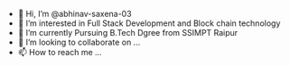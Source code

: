 - 👋 Hi, I’m @abhinav-saxena-03
- 👀 I’m interested in Full Stack Development and Block chain technology
- 🌱 I’m currently Pursuing B.Tech Dgree from SSIMPT Raipur
- 💞️ I’m looking to collaborate on ...
- 📫 How to reach me ...

<!---
abhinav-saxena-03/abhinav-saxena-03 is a ✨ special ✨ repository because its `README.md` (this file) appears on your GitHub profile.
You can click the Preview link to take a look at your changes.
--->

